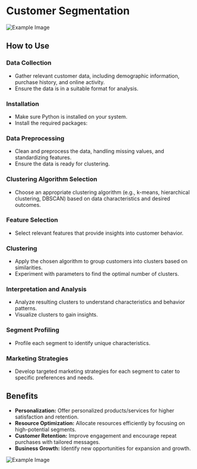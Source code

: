 
# Customer Segmentation

![Example Image](https://github.com/GVanave/customer-segmentation-and-predictive-analysis/blob/main/correlation.PNG)

## How to Use

### Data Collection
- Gather relevant customer data, including demographic information, purchase history, and online activity.
- Ensure the data is in a suitable format for analysis.

### Installation
- Make sure Python is installed on your system.
- Install the required packages:


### Data Preprocessing
- Clean and preprocess the data, handling missing values, and standardizing features.
- Ensure the data is ready for clustering.

### Clustering Algorithm Selection
- Choose an appropriate clustering algorithm (e.g., k-means, hierarchical clustering, DBSCAN) based on data characteristics and desired outcomes.

### Feature Selection
- Select relevant features that provide insights into customer behavior.

### Clustering
- Apply the chosen algorithm to group customers into clusters based on similarities.
- Experiment with parameters to find the optimal number of clusters.

### Interpretation and Analysis
- Analyze resulting clusters to understand characteristics and behavior patterns.
- Visualize clusters to gain insights.

### Segment Profiling
- Profile each segment to identify unique characteristics.

### Marketing Strategies
- Develop targeted marketing strategies for each segment to cater to specific preferences and needs.

## Benefits

- **Personalization:** Offer personalized products/services for higher satisfaction and retention.
- **Resource Optimization:** Allocate resources efficiently by focusing on high-potential segments.
- **Customer Retention:** Improve engagement and encourage repeat purchases with tailored messages.
- **Business Growth:** Identify new opportunities for expansion and growth.

![Example Image](https://github.com/GVanave/customer-segmentation-and-predictive-analysis/blob/main/clusters.PNG)


